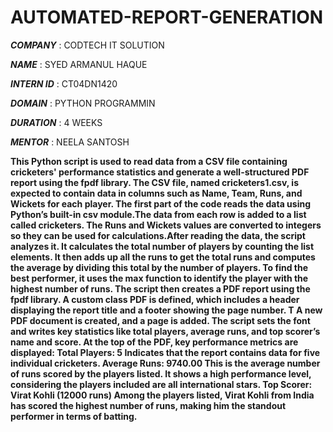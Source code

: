 # AUTOMATED-REPORT-GENERATION

***COMPANY*** : CODTECH IT SOLUTION

***NAME*** : SYED ARMANUL HAQUE

***INTERN ID*** : CT04DN1420

***DOMAIN*** : PYTHON PROGRAMMIN

***DURATION*** : 4 WEEKS 

***MENTOR*** : NEELA SANTOSH

****This Python script is used to read data from a CSV file containing cricketers' performance statistics and generate a well-structured PDF report using the fpdf library. The CSV file, named cricketers1.csv, is expected to contain data in columns such as Name, Team, Runs, and Wickets for each player.
The first part of the code reads the data using Python’s built-in csv module.The data from each row is added to a list called cricketers. The Runs and Wickets values are converted to integers so they can be used for calculations.After reading the data, the script analyzes it. It calculates the total number of players by counting the list elements. It then adds up all the runs to get the total runs and computes the average by dividing this total by the number of players. To find the best performer, it uses the max function to identify the player with the highest number of runs.
The script then creates a PDF report using the fpdf library. A custom class PDF is defined, which includes a header displaying the report title and a footer showing the page number. T
A new PDF document is created, and a page is added. The script sets the font and writes key statistics like total players, average runs, and top scorer’s name and score.
At the top of the PDF, key performance metrics are displayed:
Total Players: 5
Indicates that the report contains data for five individual cricketers.
Average Runs: 9740.00
This is the average number of runs scored by the players listed. It shows a high performance level, considering the players included are all international stars.
Top Scorer: Virat Kohli (12000 runs)
Among the players listed, Virat Kohli from India has scored the highest number of runs, making him the standout performer in terms of batting.****


